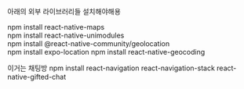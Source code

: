 아래의 외부 라이브러리들 설치해야해용

npm install react-native-maps  
npm install react-native-unimodules  
npm install @react-native-community/geolocation  
npm install expo-location
npm install react-native-geocoding

이거는 채팅방
npm install react-navigation react-navigation-stack react-native-gifted-chat
